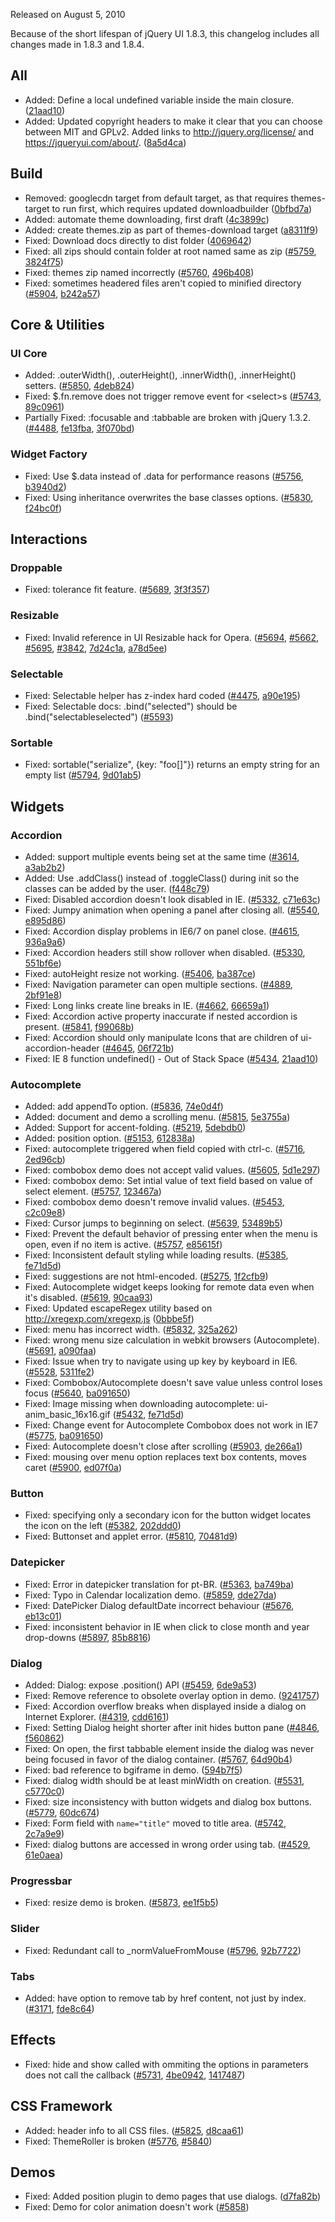 <script>{
	"title": "jQuery UI 1.8.4 Changelog"
}</script>

Released on August 5, 2010

Because of the short lifespan of jQuery UI 1.8.3, this changelog includes all changes made in 1.8.3 and 1.8.4.

## All

* Added: Define a local undefined variable inside the main closure. ([21aad10](https://github.com/jquery/jquery-ui/commit/21aad10e6aa68610feee69062a1cad750497c83f))
* Added: Updated copyright headers to make it clear that you can choose between MIT and GPLv2. Added links to http://jquery.org/license/ and https://jqueryui.com/about/. ([8a5d4ca](https://github.com/jquery/jquery-ui/commit/8a5d4ca3213e1e80fdbe51243ddaa27c8e618a73))

## Build

* Removed: googlecdn target from default target, as that requires themes-target to run first, which requires updated downloadbuilder ([0bfbd7a](https://github.com/jquery/jquery-ui/commit/0bfbd7afa1a0eb72737a93c0b43d69e2c2d5cb15))
* Added: automate theme downloading, first draft ([4c3899c](https://github.com/jquery/jquery-ui/commit/4c3899cd351ffd5225c266815be65a3936a51c68))
* Added: create themes.zip as part of themes-download target ([a8311f9](https://github.com/jquery/jquery-ui/commit/a8311f955a0cf3fef005955109dcdbfd1a7a08df))
* Fixed: Download docs directly to dist folder ([4069642](https://github.com/jquery/jquery-ui/commit/4069642f21bf2dcc307b5c8bd08158d8052587c5))
* Fixed: all zips should contain folder at root named same as zip ([#5759](https://bugs.jqueryui.com/ticket/5759), [3824f75](https://github.com/jquery/jquery-ui/commit/3824f75c004c983cde7e8c26e7c234a2f77c5913))
* Fixed: themes zip named incorrectly ([#5760](https://bugs.jqueryui.com/ticket/5760), [496b408](https://github.com/jquery/jquery-ui/commit/496b40802b150057da0544382b6a14a78404b0fc))
* Fixed: sometimes headered files aren't copied to minified directory ([#5904](https://bugs.jqueryui.com/ticket/5904), [b242a57](https://github.com/jquery/jquery-ui/commit/b242a577f29a5cfef2cf69a1f3e78f52314b6ab1))

## Core &amp; Utilities

### UI Core

* Added: .outerWidth(), .outerHeight(), .innerWidth(), .innerHeight() setters. ([#5850](https://bugs.jqueryui.com/ticket/5850), [4deb824](https://github.com/jquery/jquery-ui/commit/4deb824699b025d74d6849a73ec47c182df93fa0))
* Fixed: $.fn.remove does not trigger remove event for &lt;select>s ([#5743](https://bugs.jqueryui.com/ticket/5743), [89c0961](https://github.com/jquery/jquery-ui/commit/89c0961c3849db0d804b337f2d438c822074b112))
* Partially Fixed: :focusable and :tabbable are broken with jQuery 1.3.2. ([#4488](https://bugs.jqueryui.com/ticket/4488), [fe13fba](https://github.com/jquery/jquery-ui/commit/fe13fbadd45b59fb67ce6b47c5aea6231596a7c7), [3f070bd](https://github.com/jquery/jquery-ui/commit/3f070bdc62a8d00ca6d8428b1a1fe9e39ff72c65))

### Widget Factory

* Fixed: Use $.data instead of .data for performance reasons ([#5756](https://bugs.jqueryui.com/ticket/5756), [b3940d2](https://github.com/jquery/jquery-ui/commit/b3940d2f78dfcc37792ceb97e5659b78f156794c))
* Fixed: Using inheritance overwrites the base classes options. ([#5830](https://bugs.jqueryui.com/ticket/5830), [f24bc0f](https://github.com/jquery/jquery-ui/commit/f24bc0fb1f63e7f5e38014d7191a4fe69d4179f0))

## Interactions

### Droppable

* Fixed: tolerance fit feature. ([#5689](https://bugs.jqueryui.com/ticket/5689), [3f3f357](https://github.com/jquery/jquery-ui/commit/3f3f3571715d74d67fbf05d10f1815a087b7055b))

### Resizable

* Fixed: Invalid reference in UI Resizable hack for Opera. ([#5694](https://bugs.jqueryui.com/ticket/5694), [#5662](https://bugs.jqueryui.com/ticket/5662), [#5695](https://bugs.jqueryui.com/ticket/5695), [#3842](https://bugs.jqueryui.com/ticket/3842), [7d24c1a](https://github.com/jquery/jquery-ui/commit/7d24c1a57ffcfa461dc48f6024b33e548179c491), [a78d5ee](https://github.com/jquery/jquery-ui/commit/a78d5ee4c8c21b2da2631d51a74779e958793c9d))

### Selectable

* Fixed: Selectable helper has z-index hard coded ([#4475](https://bugs.jqueryui.com/ticket/4475), [a90e195](https://github.com/jquery/jquery-ui/commit/a90e195489915ed8a6d66005adea7844cbabe3e7))
* Fixed: Selectable docs: .bind("selected") should be .bind("selectableselected") ([#5593](https://bugs.jqueryui.com/ticket/5593))

### Sortable

* Fixed: sortable("serialize", {key: "foo[]"}) returns an empty string for an empty list ([#5794](https://bugs.jqueryui.com/ticket/5794), [9d01ab5](https://github.com/jquery/jquery-ui/commit/9d01ab564525f9112c2488ad257637593062b70d))

## Widgets

### Accordion

* Added: support multiple events being set at the same time ([#3614](https://bugs.jqueryui.com/ticket/3614), [a3ab2b2](https://github.com/jquery/jquery-ui/commit/a3ab2b223b8d7494bf860396975868644b3e89cb))
* Added: Use .addClass() instead of .toggleClass() during init so the classes can be added by the user. ([f448c79](https://github.com/jquery/jquery-ui/commit/f448c79c01ef192fd71dce6ac5279e7795a8e417))
* Fixed: Disabled accordion doesn't look disabled in IE. ([#5332](https://bugs.jqueryui.com/ticket/5332), [c71e63c](https://github.com/jquery/jquery-ui/commit/c71e63cb6907e4df994e6dfa2e52d3a2dfc19b2d))
* Fixed: Jumpy animation when opening a panel after closing all. ([#5540](https://bugs.jqueryui.com/ticket/5540), [e895d86](https://github.com/jquery/jquery-ui/commit/e895d860a5b11e90bc97b1aa29e6f5ec5c147bc2))
* Fixed: Accordion display problems in IE6/7 on panel close. ([#4615](https://bugs.jqueryui.com/ticket/4615), [936a9a6](https://github.com/jquery/jquery-ui/commit/936a9a6d9ccd676ee53bf029ee336773ba16697d))
* Fixed: Accordion headers still show rollover when disabled. ([#5330](https://bugs.jqueryui.com/ticket/5330), [551bf6e](https://github.com/jquery/jquery-ui/commit/551bf6e1e7844dc3ea4ca62a3bf0e7cb4c18744b))
* Fixed: autoHeight resize not working. ([#5406](https://bugs.jqueryui.com/ticket/5406), [ba387ce](https://github.com/jquery/jquery-ui/commit/ba387ce1c5ee4b0adce4f490fe1052ec525cb121))
* Fixed: Navigation parameter can open multiple sections. ([#4889](https://bugs.jqueryui.com/ticket/4889), [2bf91e8](https://github.com/jquery/jquery-ui/commit/2bf91e8e28e3936ed56def5648dda479aefa9ad2))
* Fixed: Long links create line breaks in IE. ([#4662](https://bugs.jqueryui.com/ticket/4662), [66659a1](https://github.com/jquery/jquery-ui/commit/66659a12400b45dc490a8089e30a3ad9d2b72a02))
* Fixed: Accordion active property inaccurate if nested accordion is present. ([#5841](https://bugs.jqueryui.com/ticket/5841), [f99068b](https://github.com/jquery/jquery-ui/commit/f99068bb4ff7fc0ceec154ac8e3b63e088246047))
* Fixed: Accordion should only manipulate Icons that are children of ui-accordion-header ([#4645](https://bugs.jqueryui.com/ticket/4645), [06f721b](https://github.com/jquery/jquery-ui/commit/06f721b74f94272baf5da96133e961f5600f5a90))
* Fixed: IE 8 function undefined() - Out of Stack Space ([#5434](https://bugs.jqueryui.com/ticket/5434), [21aad10](https://github.com/jquery/jquery-ui/commit/21aad10e6aa68610feee69062a1cad750497c83f))

### Autocomplete

* Added: add appendTo option. ([#5836](https://bugs.jqueryui.com/ticket/5836), [74e0d4f](https://github.com/jquery/jquery-ui/commit/74e0d4f47301ff854ec741434da1351544a1a55d))
* Added: document and demo a scrolling menu. ([#5815](https://bugs.jqueryui.com/ticket/5815), [5e3755a](https://github.com/jquery/jquery-ui/commit/5e3755af8aa17b2bf742761b6ca40acccb248a04))
* Added: Support for accent-folding. ([#5219](https://bugs.jqueryui.com/ticket/5219), [5debdb0](https://github.com/jquery/jquery-ui/commit/5debdb08d7702e9c04b4efa883c68d350576d710))
* Added: position option. ([#5153](https://bugs.jqueryui.com/ticket/5153), [612838a](https://github.com/jquery/jquery-ui/commit/612838a1518c8cdc80b5bace5d925f89c1e791a3))
* Fixed: autocomplete triggered when field copied with ctrl-c. ([#5716](https://bugs.jqueryui.com/ticket/5716), [2ed96cb](https://github.com/jquery/jquery-ui/commit/2ed96cb0b8fbeaf8c72fb894242862cef81e84b2))
* Fixed: combobox demo does not accept valid values. ([#5605](https://bugs.jqueryui.com/ticket/5605), [5d1e297](https://github.com/jquery/jquery-ui/commit/5d1e29764024128e9cc71a19589cfe11e6241242))
* Fixed: combobox demo: Set intial value of text field based on value of select element. ([#5757](https://bugs.jqueryui.com/ticket/5757), [123467a](https://github.com/jquery/jquery-ui/commit/123467af8efc8541e333979a59ca9db36fec9cda))
* Fixed: combobox demo doesn't remove invalid values. ([#5453](https://bugs.jqueryui.com/ticket/5453), [c2c09e8](https://github.com/jquery/jquery-ui/commit/c2c09e89538ce071efba7ca1e923b5627c236f8c))
* Fixed: Cursor jumps to beginning on select. ([#5639](https://bugs.jqueryui.com/ticket/5639), [53489b5](https://github.com/jquery/jquery-ui/commit/53489b502dc51edb7707de80ead77549bd529e3a))
* Fixed: Prevent the default behavior of pressing enter when the menu is open, even if no item is active. ([#5757](https://bugs.jqueryui.com/ticket/5757), [e85615f](https://github.com/jquery/jquery-ui/commit/e85615fc6b1d636f4bcea3abd3a6091f937858b8))
* Fixed: Inconsistent default styling while loading results. ([#5385](https://bugs.jqueryui.com/ticket/5385), [fe71d5d](https://github.com/jquery/jquery-ui/commit/fe71d5d0a05b1e45055da8fdd39085999e5b43b3))
* Fixed: suggestions are not html-encoded. ([#5275](https://bugs.jqueryui.com/ticket/5275), [1f2cfb9](https://github.com/jquery/jquery-ui/commit/1f2cfb942f8ac5549b1fe3172501e3486415530e))
* Fixed: Autocomplete widget keeps looking for remote data even when it's disabled. ([#5619](https://bugs.jqueryui.com/ticket/5619), [90caa93](https://github.com/jquery/jquery-ui/commit/90caa93a9b4b9b894b055cfb8dae0661ac7788b0))
* Fixed: Updated escapeRegex utility based on http://xregexp.com/xregexp.js ([0bbbe5f](https://github.com/jquery/jquery-ui/commit/0bbbe5f5b1ca98dd4713064c08e908dc7b2a5ede))
* Fixed: menu has incorrect width. ([#5832](https://bugs.jqueryui.com/ticket/5832), [325a262](https://github.com/jquery/jquery-ui/commit/325a262b14aa41be9bda584d770eedbde47297b6))
* Fixed: wrong menu size calculation in webkit browsers (Autocomplete). ([#5691](https://bugs.jqueryui.com/ticket/5691), [a090faa](https://github.com/jquery/jquery-ui/commit/a090faa833cf5b40105bb4aa74bca7ac39366fe9))
* Fixed: Issue when try to navigate using up key by keyboard in IE6. ([#5528](https://bugs.jqueryui.com/ticket/5528), [5311fe2](https://github.com/jquery/jquery-ui/commit/5311fe22f327d275f6f8d885da1ce6bbc2c4a681))
* Fixed: Combobox/Autocomplete doesn't save value unless control loses focus ([#5640](https://bugs.jqueryui.com/ticket/5640), [ba091650](https://github.com/jquery/jquery-ui/commit/ba091650ffdd2e359624413a90079e1369048142))
* Fixed: Image missing when downloading autocomplete: ui-anim_basic_16x16.gif ([#5432](https://bugs.jqueryui.com/ticket/5432), [fe71d5d](https://github.com/jquery/jquery-ui/commit/fe71d5d0a05b1e45055da8fdd39085999e5b43b3))
* Fixed: Change event for Autocomplete Combobox does not work in IE7 ([#5775](https://bugs.jqueryui.com/ticket/5775), [ba091650](https://github.com/jquery/jquery-ui/commit/ba091650ffdd2e359624413a90079e1369048142))
* Fixed: Autocomplete doesn't close after scrolling ([#5903](https://bugs.jqueryui.com/ticket/5903), [de266a1](https://github.com/jquery/jquery-ui/commit/de266a1275efa405eb7147469fa25274a6b7254b))
* Fixed: mousing over menu option replaces text box contents, moves caret ([#5900](https://bugs.jqueryui.com/ticket/5900), [ed07f0a](https://github.com/jquery/jquery-ui/commit/ed07f0a05656d2c66db453c8f6d664f69ec1a04d))

### Button

* Fixed: specifying only a secondary icon for the button widget locates the icon on the left ([#5382](https://bugs.jqueryui.com/ticket/5382), [202ddd0](https://github.com/jquery/jquery-ui/commit/202ddd0c58933e80b60373690412d2103b60388b))
* Fixed: Buttonset and applet error. ([#5810](https://bugs.jqueryui.com/ticket/5810), [70481d9](https://github.com/jquery/jquery-ui/commit/70481d9febd1b904577d2d5f4345e5a0e79a59f7))

### Datepicker

* Fixed: Error in datepicker translation for pt-BR. ([#5363](https://bugs.jqueryui.com/ticket/5363), [ba749ba](https://github.com/jquery/jquery-ui/commit/ba749ba6836d4889f18166a1207d5eeccddf7083))
* Fixed: Typo in Calendar localization demo. ([#5859](https://bugs.jqueryui.com/ticket/5859), [dde27da](https://github.com/jquery/jquery-ui/commit/dde27daf62cbcbf97955173b79cc42783d816daf))
* Fixed: DatePicker Dialog defaultDate incorrect behaviour ([#5676](https://bugs.jqueryui.com/ticket/5676), [eb13c01](https://github.com/jquery/jquery-ui/commit/eb13c017228674d60cdb95a411195ebb14cc8a51))
* Fixed: inconsistent behavior in IE when click to close month and year drop-downs ([#5897](https://bugs.jqueryui.com/ticket/5897), [85b8816](https://github.com/jquery/jquery-ui/commit/85b8816fa9480005aedb3354714abbc1ead06897))

### Dialog

* Added: Dialog: expose .position() API ([#5459](https://bugs.jqueryui.com/ticket/5459), [6de9a53](https://github.com/jquery/jquery-ui/commit/6de9a5368c3e0523f91f08e7b1516549ce006f98))
* Fixed: Remove reference to obsolete overlay option in demo. ([9241757](https://github.com/jquery/jquery-ui/commit/9241757d7ab493b8750656a9fa96391607ad00c4))
* Fixed: Accordion overflow breaks when displayed inside a dialog on Internet Explorer. ([#4319](https://bugs.jqueryui.com/ticket/4319), [cdd6161](https://github.com/jquery/jquery-ui/commit/cdd6161419190e9d5a1e823f4910559dbab6de7d))
* Fixed: Setting Dialog height shorter after init hides button pane ([#4846](https://bugs.jqueryui.com/ticket/4846), [f560862](https://github.com/jquery/jquery-ui/commit/f560862666f89f9d6bac34712cb7f295f357f0e9))
* Fixed: On open, the first tabbable element inside the dialog was never being focused in favor of the dialog container. ([#5767](https://bugs.jqueryui.com/ticket/5767), [64d90b4](https://github.com/jquery/jquery-ui/commit/64d90b4a710d520a44408ccfa8df1100b0b95b4d))
* Fixed: bad reference to bgiframe in demo. ([594b7f5](https://github.com/jquery/jquery-ui/commit/594b7f5b23dbbfd9a4781105b56fe0daaa1ea691))
* Fixed: dialog width should be at least minWidth on creation. ([#5531](https://bugs.jqueryui.com/ticket/5531), [c5770c0](https://github.com/jquery/jquery-ui/commit/c5770c0e84b786ebe55a60034da0ff06dc02f422))
* Fixed: size inconsistency with button widgets and dialog box buttons. ([#5779](https://bugs.jqueryui.com/ticket/5779), [60dc674](https://github.com/jquery/jquery-ui/commit/60dc67400e5e55539d56cc066986f509c46a3c07))
* Fixed: Form field with `name="title"` moved to title area. ([#5742](https://bugs.jqueryui.com/ticket/5742), [2c7a9e9](https://github.com/jquery/jquery-ui/commit/2c7a9e9ff3540365254ee1b9b3113e6c2ad9f5f3))
* Fixed: dialog buttons are accessed in wrong order using tab. ([#4529](https://bugs.jqueryui.com/ticket/4529), [61e0aea](https://github.com/jquery/jquery-ui/commit/61e0aeac7e626df711e7066f27b652602387b784))

### Progressbar

* Fixed: resize demo is broken. ([#5873](https://bugs.jqueryui.com/ticket/5873), [ee1f5b5](https://github.com/jquery/jquery-ui/commit/ee1f5b54de149e10444ba7a3c4084173e851a7a2))

### Slider

* Fixed: Redundant call to _normValueFromMouse ([#5796](https://bugs.jqueryui.com/ticket/5796), [92b7722](https://github.com/jquery/jquery-ui/commit/92b7722fffc68dbb124e5b171cd0169f95da241b))

### Tabs

* Added: have option to remove tab by href content, not just by index. ([#3171](https://bugs.jqueryui.com/ticket/3171), [fde8c64](https://github.com/jquery/jquery-ui/commit/fde8c64fd37d6700e174ccf5ea1574e418db2c1e))

## Effects

* Fixed: hide and show called with ommiting the options in parameters does not call the callback ([#5731](https://bugs.jqueryui.com/ticket/5731), [4be0942](https://github.com/jquery/jquery-ui/commit/4be0942af0d0a73541148899fbb2e0c406795c79), [1417487](https://github.com/jquery/jquery-ui/commit/141748788b034e97337ee7d9d137153c445097fd))

## CSS Framework
* Added: header info to all CSS files. ([#5825](https://bugs.jqueryui.com/ticket/5825), [d8caa61](https://github.com/jquery/jquery-ui/commit/d8caa61be66db215f74e276dec73356531b7faf4))
* Fixed: ThemeRoller is broken ([#5776](https://bugs.jqueryui.com/ticket/5776), [#5840](https://bugs.jqueryui.com/ticket/5840))

## Demos

* Fixed: Added position plugin to demo pages that use dialogs. ([d7fa82b](https://github.com/jquery/jquery-ui/commit/d7fa82bc5ef79b787ca01f0fa145949f3b35da82))
* Fixed: Demo for color animation doesn't work ([#5858](https://bugs.jqueryui.com/ticket/5858))
